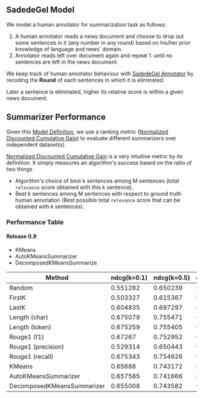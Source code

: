 ## SadedeGel Model

We model a human annotator for summarization task as follows:
1. A human annotator reads a news document and 
choose to drop out some sentences in it (any number in any round) based on his/her prior knowledge of language and news' domain.
2. Annotator reads left over document again and repeat 1. until no sentences are left in the news document.

We keep track of human annotator behaviour with [SadedeGel Annotator](https://github.com/GlobalMaksimum/sadedegel-annotator) 
by recoding the **Round** of each sentences in which it is eliminated.

Later a sentence is eliminated, higher its relative score is within a given news document. 

## Summarizer Performance 

Given this [Model Definition](#sadedegel-model), 
we use a ranking metric ([Normalized Discounted Cumulative Gain]) 
to evaluate different summarizers over independent dataset(s).

[Normalized Discounted Cumulative Gain] is a very intuitive metric by its definition. 
It simply measures an algorithm's success based on the ratio of two things

* Algorithm's choice of best k sentences among M sentences (total `relevance` score obtained with this k sentence).
* Best k sentences among M sentences with respect to 
ground truth human annotation (Best possible total `relevance` score that can be obtained with k sentences).

[Normalized Discounted Cumulative Gain]: https://en.wikipedia.org/wiki/Discounted_cumulative_gain


### Performance Table

#### Release 0.9
* KMeans
* AutoKMeansSummarizer
* DecomposedKMeansSummarize

| Method                     |   ndcg(k=0.1) |   ndcg(k=0.5) |   ndcg(k=0.8) |
|----------------------------|---------------|---------------|---------------|
| Random                     |      0.551282 |      0.650239 |      0.767942 |
| FirstK                     |      0.503327 |      0.615367 |      0.741094 |
| LastK                      |      0.604835 |      0.697297 |      0.801343 |
| Length (char)              |      0.675079 |      0.755471 |      0.845785 |
| Length (token)             |      0.675259 |      0.755405 |      0.849197 |
| Rouge1 (f1)                |      0.67267  |      0.752952 |      0.844675 |
| Rouge1 (precision)         |      0.529314 |      0.650443 |      0.774472 |
| Rouge1 (recall)            |      0.675343 |      0.754626 |      0.845244 |
| KMeans                     |      0.65688  |      0.743172 |      0.833607 |
| AutoKMeansSummarizer       |      0.657585 |      0.741666 |      0.832376 |
| DecomposedKMeansSummarizer |      0.655008 |      0.743582 |      0.833087 |